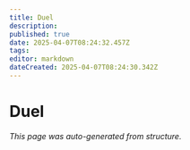 ```yaml
---
title: Duel
description: 
published: true
date: 2025-04-07T08:24:32.457Z
tags: 
editor: markdown
dateCreated: 2025-04-07T08:24:30.342Z
---
```


# Duel

*This page was auto-generated from structure.*